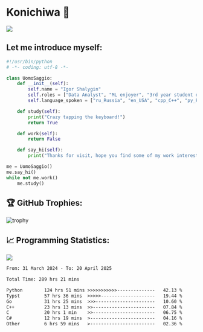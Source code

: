 # Konichiwa 👋
![](https://komarev.com/ghpvc/?username=IgorFandre&color=brightgreen)

## Let me introduce myself:
```py
#!/usr/bin/python
# -*- coding: utf-8 -*-

class UomoSaggio:
    def __init__(self):
        self.name = "Igor Shalygin"
        self.roles = ["Data Analyst", "ML enjoyer", "3rd year student of MIPT"]
        self.language_spoken = ["ru_Russia", "en_USA", "cpp_C++", "py_Python", "go_Golang"]

    def study(self):
        print("Crazy tapping the keyboard!")
        return True

    def work(self):
        return False

    def say_hi(self):
        print("Thanks for visit, hope you find some of my work interesting.")

me = UomoSaggio()
me.say_hi()
while not me.work()
    me.study()
```

## 🏆 GitHub Trophies:
![trophy](https://github-profile-trophy.vercel.app/?username=IgorFandre&title=MultiLanguage,Repositories,Commits,Experience,PullRequest,Reviews)

## 📈 Programming Statistics:

![](https://github-profile-summary-cards.vercel.app/api/cards/profile-details?username=IgorFandre&theme=solarized_dark)

<!--START_SECTION:waka-->

```txt
From: 31 March 2024 - To: 20 April 2025

Total Time: 289 hrs 21 mins

Python        124 hrs 51 mins >>>>>>>>>>>--------------   42.13 %
Typst         57 hrs 36 mins  >>>>>--------------------   19.44 %
Go            31 hrs 25 mins  >>>----------------------   10.60 %
C++           23 hrs 13 mins  >>-----------------------   07.84 %
C             20 hrs 1 min    >>-----------------------   06.75 %
C#            12 hrs 19 mins  >------------------------   04.16 %
Other         6 hrs 59 mins   >------------------------   02.36 %
```

<!--END_SECTION:waka-->
